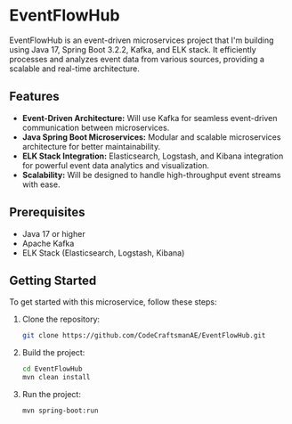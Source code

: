 # EventFlowHub

EventFlowHub is an event-driven microservices project that I'm building using Java 17, Spring Boot 3.2.2, Kafka, and ELK stack. 
It efficiently processes and analyzes event data from various sources, providing a scalable and real-time architecture.

## Features

- **Event-Driven Architecture:** Will use Kafka for seamless event-driven communication between microservices.
- **Java Spring Boot Microservices:** Modular and scalable microservices architecture for better maintainability.
- **ELK Stack Integration:** Elasticsearch, Logstash, and Kibana integration for powerful event data analytics and visualization.
- **Scalability:** Will be designed to handle high-throughput event streams with ease.


## Prerequisites

- Java 17 or higher
- Apache Kafka
- ELK Stack (Elasticsearch, Logstash, Kibana)

## Getting Started

To get started with this microservice, follow these steps:

1. Clone the repository:

   ```bash
   git clone https://github.com/CodeCraftsmanAE/EventFlowHub.git

2. Build the project:

   ```bash
   cd EventFlowHub
   mvn clean install

3. Run the project:
    ```bash
   mvn spring-boot:run

